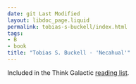 ```yaml
---
date: git Last Modified
layout: libdoc_page.liquid
permalink: tobias-s-buckell/index.html
tags:
- B
- book
title: "Tobias S. Buckell - 'Necahual'"
---
```


Included in the Think Galactic <a href="http://thinkgalactic.org/reading-lists/by-author/">reading list</a>.